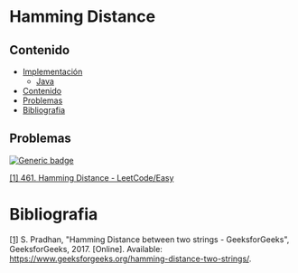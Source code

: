 # Hamming Distance

## Contenido
* [Implementación](#)
    * [Java](#)
* [Contenido](#contenido)
* [Problemas](#problemas)
* [Bibliografia](#bibliografia)

## Problemas

[![Generic badge](https://img.shields.io/badge/LeetCode-Easy-green.svg)](https://shields.io/)

[[1] 461. Hamming Distance - LeetCode/Easy](https://leetcode.com/problems/hamming-distance/)

# Bibliografia

[[1]](https://www.geeksforgeeks.org/hamming-distance-two-strings/) S. Pradhan, "Hamming Distance between two strings - GeeksforGeeks", GeeksforGeeks, 2017. [Online]. Available: https://www.geeksforgeeks.org/hamming-distance-two-strings/.
